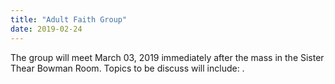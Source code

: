 ```yaml
---
title: "Adult Faith Group"
date: 2019-02-24
---
```


The group will meet March 03, 2019 immediately after the mass in the Sister Thear Bowman Room. Topics to be discuss will include: .